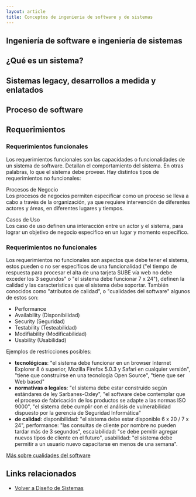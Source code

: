 ```yaml
---
layout: article
title: Conceptos de ingenieria de software y de sistemas
---
```


Ingeniería de software e ingeniería de sistemas
-----------------------------------------------

¿Qué es un sistema?
-------------------

Sistemas legacy, desarrollos a medida y enlatados
-------------------------------------------------

Proceso de software
-------------------

Requerimientos
--------------

### Requerimientos funcionales

Los requerimientos funcionales son las capacidades o funcionalidades de un sistema de software. Detallan el comportamiento del sistema. En otras palabras, lo que el sistema debe proveer. Hay distintos tipos de requerimientos no funcionales:

Procesos de Negocio  
Los procesos de negocios permiten especificar como un proceso se lleva a cabo a través de la organización, ya que requiere intervención de diferentes actores y áreas, en diferentes lugares y tiempos.

<!-- -->

Casos de Uso  
Los caso de uso definen una interacción entre un actor y el sistema, para lograr un objetivo de negocio especifico en un lugar y momento especifico.

### Requerimientos no funcionales

Los requerimientos no funcionales son aspectos que debe tener el sistema, estos pueden o no ser específicos de una funcionalidad ("el tiempo de respuesta para procesar el alta de una tarjeta SUBE vía web no debe exceder los 3 segundos" o "el sistema debe funcionar 7 x 24"), definen la calidad y las características que el sistema debe soportar. También conocidos como "atributos de calidad", o "cualidades del software" algunos de estos son:

-   Performance
-   Availability (Disponibilidad)
-   Security (Seguridad)
-   Testability (Testeabilidad)
-   Modifiability (Modificabilidad)
-   Usability (Usabilidad)

Ejemplos de restricciones posibles:

-   **tecnológicas**: "el sistema debe funcionar en un browser Internet Explorer 8 ó superior, Mozilla Firefox 5.0.3 y Safari en cualquier versión", "tiene que construirse en una tecnología Open Source", "tiene que ser Web based"
-   **normativas o legales**: "el sistema debe estar construido según estándares de ley Sarbanes-Oxley", "el software debe contemplar que el proceso de fabricación de los productos se adapte a las normas ISO 9000", "el sistema debe cumplir con el análisis de vulnerabilidad dispuesto por la gerencia de Seguridad Informática"
-   **de calidad**: disponibilidad: "el sistema debe estar disponible 6 x 20 / 7 x 24", performance: "las consultas de cliente por nombre no pueden tardar más de 3 segundos", escalabilidad: "se debe pemitir agregar nuevos tipos de cliente en el futuro", usabilidad: "el sistema debe permitir a un usuario nuevo capacitarse en menos de una semana".

[Más sobre cualidades del software](https://docs.google.com/viewer?a=v&pid=sites&srcid=ZGVmYXVsdGRvbWFpbnx1dG50YWRwfGd4OmUzMGM5YzRmNDdjZTYxMw)

Links relacionados
------------------

-   [Volver a Diseño de Sistemas](design-temario.html)

